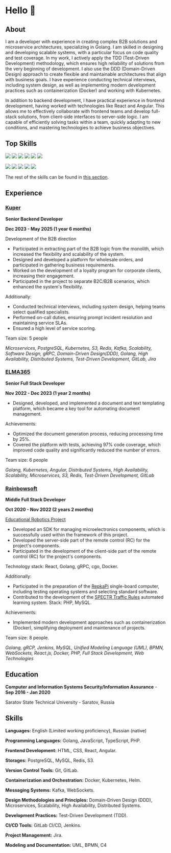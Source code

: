 # Hello 👋

## About
<p class="text-block">I am a developer with experience in creating complex B2B solutions and microservice architectures, specializing in Golang. I am skilled in designing and developing scalable systems, with a particular focus on code quality and test coverage. In my work, I actively apply the TDD (Test-Driven Development) methodology, which ensures high reliability of solutions from the very beginning of development. I also use the DDD (Domain-Driven Design) approach to create flexible and maintainable architectures that align with business goals. I have experience conducting technical interviews, including system design, as well as implementing modern development practices such as containerization (Docker) and working with Kubernetes.</p>

<p class="text-block">In addition to backend development, I have practical experience in frontend development, having worked with technologies like React and Angular. This allows me to effectively collaborate with frontend teams and develop full-stack solutions, from client-side interfaces to server-side logic. I am capable of efficiently solving tasks within a team, quickly adapting to new conditions, and mastering technologies to achieve business objectives.</p>

## Top Skills

![](https://img.shields.io/badge/golang-7d90b0?style=for-the-badge&logo=go&logoColor=white&color=7d90b0&labelColor=555555)
![](https://img.shields.io/badge/PostgreSQL-7d90b0?style=for-the-badge&logo=postgresql&logoColor=white&color=7d90b0&labelColor=555555)
![](https://img.shields.io/badge/Kafka-7d90b0?style=for-the-badge&logo=apachekafka&logoColor=white&color=7d90b0&labelColor=555555)
![](https://img.shields.io/badge/Redis-7d90b0?style=for-the-badge&logo=redis&logoColor=white&color=7d90b0&labelColor=555555)
![](https://img.shields.io/badge/S3-7d90b0?style=for-the-badge&logo=amazons3&logoColor=white&color=7d90b0&labelColor=555555)
![](https://img.shields.io/badge/Kubernetes-7d90b0?style=for-the-badge&logo=kubernetes&logoColor=white&color=7d90b0&labelColor=555555)

![](https://img.shields.io/badge/Software_Design-7d90b0?style=for-the-badge&logoColor=white&color=7d90b0&labelColor=555555)
![](https://img.shields.io/badge/Scalability-7d90b0?style=for-the-badge&logoColor=white&color=7d90b0&labelColor=555555)
![](https://img.shields.io/badge/Microservices-7d90b0?style=for-the-badge&logoColor=white&color=7d90b0&labelColor=555555)
![](https://img.shields.io/badge/High_Availability-7d90b0?style=for-the-badge&logoColor=white&color=7d90b0&labelColor=555555)
![](https://img.shields.io/badge/Distributed_Systems-7d90b0?style=for-the-badge&logoColor=white&color=7d90b0&labelColor=555555)

<p class="text-center text-italic text-block">The rest of the skills can be found in <a class="text-underline" href="#skills">this section</a>.</p>

## Experience

### <ins>[Kuper](https://kuper.ru/)</ins>

**Senior Backend Developer**

**Dec 2023 - May 2025 (1 year 6 months)**

Development of the B2B direction 

- Participated in extracting part of the B2B logic from the monolith, which increased the flexibility and scalability of the system. 
- Designed and developed a platform for wholesale orders, and participated in gathering business requirements. 
- Worked on the development of a loyalty program for corporate clients, increasing their engagement. 
- Participated in the project to separate B2C/B2B scenarios, which enhanced the system's flexibility. 

Additionally: 

- Conducted technical interviews, including system design, helping teams select qualified specialists. 
- Performed on-call duties, ensuring prompt incident resolution and maintaining service SLAs. 
- Ensured a high level of service scoring. 

Team size: 5 people

*Microservices, PostgreSQL, Kubernetes, S3, Redis, Kafka, Scalability, Software Design, gRPC, Domain-Driven Design(DDD), Golang, High Availability, Distributed Systems, Test-Driven Development, GitLab, Jira*

### <ins>[ELMA365](https://elma365.com/)</ins>

**Senior Full Stack Developer**

**Nov 2022 - Dec 2023 (1 year 2 months)**

- Designed, developed, and implemented a document and text templating platform, which became a key tool for automating document management. 

Achievements: 

- Optimized the document generation process, reducing processing time by 25%. 
- Covered the platform with tests, achieving 97% code coverage, which improved code quality and significantly reduced the number of errors. 

Team size: 6 people

*Golang, Kubernetes, Angular, Distributed Systems, High Availability, Scalability, Microservices, S3, Redis, Test-Driven Development, GitLab*

### <ins>[Rainbowsoft](https://rainbowsoft.ru/)</ins>

**Middle Full Stack Developer**

**Oct 2020 - Nov 2022 (2 years 2 months)**

<ins>[Educational Robotics Project](https://robointellect.ru/)</ins>

- Developed an SDK for managing microelectronics components, which is successfully used within the framework of this project.
- Developed the server-side part of the remote control (RC) for the project's components.
- Participated in the development of the client-side part of the remote control (RC) for the project's components.

Technology stack: React, Golang, gRPC, cgo, Docker.

Additionally:

- Participated in the preparation of the <ins>[RepkaPi](https://repka-pi.ru/)</ins> single-board computer, including testing operating systems and selecting standard software.
- Contributed to the development of the <ins>[SPECTR Traffic Rules](https://spectr-pdd.ru/)</ins> automated learning system. Stack: PHP, MySQL.
 
Achievements:

- Implemented modern development approaches such as containerization (Docker), simplifying deployment and maintenance of projects.

Team size: 8 people.

*Golang, gRCP, Jenkins, MySQL, Unified Modeling Language (UML), BPMN, WebSockets, React.js, Docker, PHP, Full Stack Development, Web Technologies*

## Education

**Computer and Information Systems Security/Information Assurance** - **Sep 2016 - Jan 2020**

Saratov State Technical University - Saratov, Russia

## Skills

**Languages:** English (Limited working proficiency), Russian (native)

**Programming Languages:** Golang, JavaScript, TypeScript, PHP.

**Frontend Development:** HTML, CSS, React, Angular.

**Storages:** PostgreSQL, MySQL, Redis, S3.

**Version Control Tools:** Git, GitLab.

**Containerization and Orchestration:** Docker, Kubernetes, Helm.

**Messaging Systems:** Kafka, WebSockets.

**Design Methodologies and Principles:** Domain-Driven Design (DDD), Microservices, Scalability, High Availability, Distributed Systems.

**Development Practices:** Test-Driven Development (TDD).

**CI/CD Tools:** GitLab CI/CD, Jenkins.

**Project Management:** Jira.

**Modeling and Documentation:** UML, BPMN, C4

